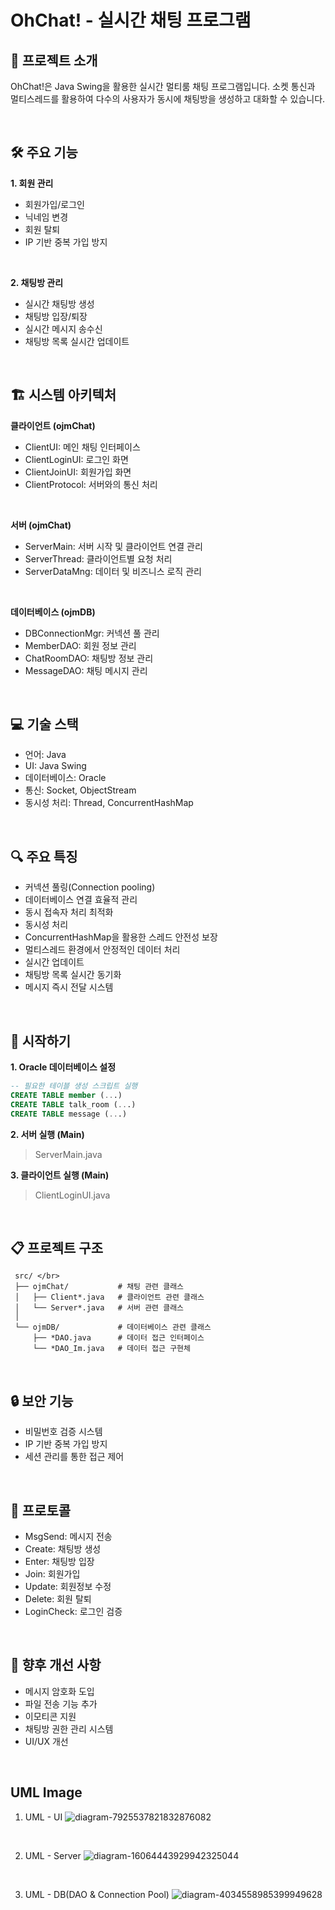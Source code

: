 # OhChat! - 실시간 채팅 프로그램


## 📌 프로젝트 소개
OhChat!은 Java Swing을 활용한 실시간 멀티룸 채팅 프로그램입니다.
소켓 통신과 멀티스레드를 활용하여 다수의 사용자가 동시에 채팅방을 생성하고 대화할 수 있습니다.

</br>

## 🛠 주요 기능
**1. 회원 관리**
- 회원가입/로그인
- 닉네임 변경
- 회원 탈퇴
- IP 기반 중복 가입 방지

</br>

**2. 채팅방 관리**
- 실시간 채팅방 생성
- 채팅방 입장/퇴장
- 실시간 메시지 송수신
- 채팅방 목록 실시간 업데이트

</br>

## 🏗 시스템 아키텍처
**클라이언트 (ojmChat)**
- ClientUI: 메인 채팅 인터페이스
- ClientLoginUI: 로그인 화면
- ClientJoinUI: 회원가입 화면
- ClientProtocol: 서버와의 통신 처리

</br>

**서버 (ojmChat)**
- ServerMain: 서버 시작 및 클라이언트 연결 관리
- ServerThread: 클라이언트별 요청 처리
- ServerDataMng: 데이터 및 비즈니스 로직 관리

</br>

**데이터베이스 (ojmDB)**
- DBConnectionMgr: 커넥션 풀 관리
- MemberDAO: 회원 정보 관리
- ChatRoomDAO: 채팅방 정보 관리
- MessageDAO: 채팅 메시지 관리

</br>

## 💻 기술 스택
- 언어: Java
- UI: Java Swing
- 데이터베이스: Oracle
- 통신: Socket, ObjectStream
- 동시성 처리: Thread, ConcurrentHashMap

</br>

## 🔍 주요 특징
- 커넥션 풀링(Connection pooling)
- 데이터베이스 연결 효율적 관리
- 동시 접속자 처리 최적화
- 동시성 처리
- ConcurrentHashMap을 활용한 스레드 안전성 보장
- 멀티스레드 환경에서 안정적인 데이터 처리
- 실시간 업데이트
- 채팅방 목록 실시간 동기화
- 메시지 즉시 전달 시스템

</br>

## 🚀 시작하기
**1. Oracle 데이터베이스 설정**
```sql
-- 필요한 테이블 생성 스크립트 실행
CREATE TABLE member (...)
CREATE TABLE talk_room (...)
CREATE TABLE message (...)
```

**2. 서버 실행 (Main)** 
> ServerMain.java

**3. 클라이언트 실행 (Main)**
> ClientLoginUI.java

</br>

## 📋 프로젝트 구조
```
 src/ </br>
 ├── ojmChat/           # 채팅 관련 클래스
 │   ├── Client*.java   # 클라이언트 관련 클래스
 │   └── Server*.java   # 서버 관련 클래스
 │  
 └── ojmDB/             # 데이터베이스 관련 클래스
     ├── *DAO.java      # 데이터 접근 인터페이스
     └── *DAO_Im.java   # 데이터 접근 구현체
```

</br>

## 🔒 보안 기능
- 비밀번호 검증 시스템
- IP 기반 중복 가입 방지
- 세션 관리를 통한 접근 제어

</br>

## 🔄 프로토콜
- MsgSend: 메시지 전송
- Create: 채팅방 생성
- Enter: 채팅방 입장
- Join: 회원가입
- Update: 회원정보 수정
- Delete: 회원 탈퇴
- LoginCheck: 로그인 검증

</br>

## 📝 향후 개선 사항
- 메시지 암호화 도입
- 파일 전송 기능 추가
- 이모티콘 지원
- 채팅방 권한 관리 시스템
- UI/UX 개선

</br>

## UML Image
1. UML - UI
![diagram-7925537821832876082](https://github.com/user-attachments/assets/20878620-5f41-498a-93c1-42f3bb311bd8)

</br>

2. UML - Server
![diagram-16064443929942325044](https://github.com/user-attachments/assets/db1b055a-928c-447a-99c0-000caf44601c)

</br>

3. UML - DB(DAO & Connection Pool)
![diagram-4034558985399949628](https://github.com/user-attachments/assets/13439576-8d24-40c4-93eb-db7876992315)

